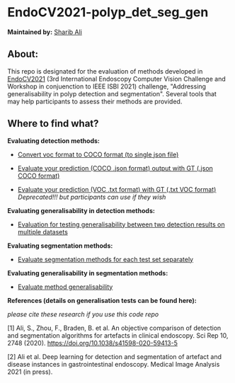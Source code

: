 # EndoCV2021-polyp_det_seg_gen

**Maintained by:** [Sharib Ali](endocv.challenges@gmail.com)

## About:
This repo is designated for the evaluation of methods developed in [EndoCV2021](https://endocv2021.grand-challenge.org) (3rd International Endoscopy Computer Vision Challenge and Workshop in conjuenction to IEEE ISBI 2021) challenge, "Addressing generalisability in polyp detection and segmentation". Several tools that may help participants to assess their methods are provided. 

## Where to find what?

**Evaluating detection methods:**

- [Convert voc format to COCO format (to single json file)](https://github.com/sharibox/EndoCV2021-polyp_det_seg_gen/blob/main/voc2jsonCOCO.py)

- [Evaluate your prediction (COCO .json format)  output with GT (.json COCO format)](https://github.com/sharibox/EndoCV2021-polyp_det_seg_gen/blob/main/det_eval_coco.py)

- [Evaluate your prediction (VOC .txt format) with GT (.txt VOC format)](https://github.com/sharibox/EndoCV2021-polyp_det_seg_gen/blob/main/det_metrics_voc.py)
    *Deprecated!!! but participants can use if they wish*
    
**Evaluating generalisability in detection methods:**

- [Evaluation for testing generalisability between two detection results on multiple datasets](https://github.com/sharibox/EndoCV2021-polyp_det_seg_gen/blob/main/compute_det_gen.py)

**Evaluating segmentation methods:**

- [Evaluate segmentation methods for each test set separately](https://github.com/sharibox/EndoCV2021-polyp_det_seg_gen/blob/main/compute_seg.py)

**Evaluating generalisability in segmentation methods:**

- [Evaluate method generalisability](https://github.com/sharibox/EndoCV2021-polyp_det_seg_gen/blob/main/compute_seg_gen.py)

**References (details on generalisation tests can be found here):**

*please cite these research if you use this code repo*

[1] Ali, S., Zhou, F., Braden, B. et al. An objective comparison of detection and segmentation algorithms for artefacts in clinical endoscopy. Sci Rep 10, 2748 (2020). https://doi.org/10.1038/s41598-020-59413-5

[2] Ali et al. Deep learning for detection and segmentation of artefact and disease instances in gastrointestinal endoscopy. Medical Image Analysis 2021 (in press).

